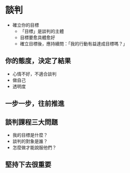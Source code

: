 # 談判
 * 確立你的目標
   * 「目標」是談判的主體
   * 目標要愈具體愈好
   * 確立目標後，應持續問：「我的行動有益達成目標嗎？」
 ## 你的態度，決定了結果
   * 心情不好，不適合談判
   * 做自己
   * 透明度
 ## 一步一步，往前推進

 ## 談判課程三大問題
   * 我的目標是什麼？
   * 談判的對象是誰？
   * 怎麼做才能說服他們？
  
 ## 堅持下去很重要
  
